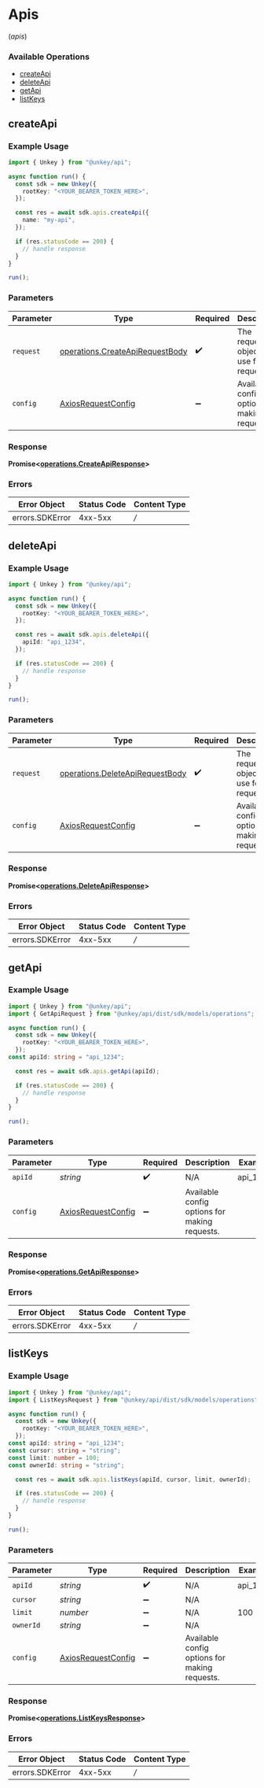 # Apis
(*apis*)

### Available Operations

* [createApi](#createapi)
* [deleteApi](#deleteapi)
* [getApi](#getapi)
* [listKeys](#listkeys)

## createApi

### Example Usage

```typescript
import { Unkey } from "@unkey/api";

async function run() {
  const sdk = new Unkey({
    rootKey: "<YOUR_BEARER_TOKEN_HERE>",
  });

  const res = await sdk.apis.createApi({
    name: "my-api",
  });

  if (res.statusCode == 200) {
    // handle response
  }
}

run();
```

### Parameters

| Parameter                                                                              | Type                                                                                   | Required                                                                               | Description                                                                            |
| -------------------------------------------------------------------------------------- | -------------------------------------------------------------------------------------- | -------------------------------------------------------------------------------------- | -------------------------------------------------------------------------------------- |
| `request`                                                                              | [operations.CreateApiRequestBody](../../sdk/models/operations/createapirequestbody.md) | :heavy_check_mark:                                                                     | The request object to use for the request.                                             |
| `config`                                                                               | [AxiosRequestConfig](https://axios-http.com/docs/req_config)                           | :heavy_minus_sign:                                                                     | Available config options for making requests.                                          |


### Response

**Promise<[operations.CreateApiResponse](../../sdk/models/operations/createapiresponse.md)>**
### Errors

| Error Object    | Status Code     | Content Type    |
| --------------- | --------------- | --------------- |
| errors.SDKError | 4xx-5xx         | */*             |

## deleteApi

### Example Usage

```typescript
import { Unkey } from "@unkey/api";

async function run() {
  const sdk = new Unkey({
    rootKey: "<YOUR_BEARER_TOKEN_HERE>",
  });

  const res = await sdk.apis.deleteApi({
    apiId: "api_1234",
  });

  if (res.statusCode == 200) {
    // handle response
  }
}

run();
```

### Parameters

| Parameter                                                                              | Type                                                                                   | Required                                                                               | Description                                                                            |
| -------------------------------------------------------------------------------------- | -------------------------------------------------------------------------------------- | -------------------------------------------------------------------------------------- | -------------------------------------------------------------------------------------- |
| `request`                                                                              | [operations.DeleteApiRequestBody](../../sdk/models/operations/deleteapirequestbody.md) | :heavy_check_mark:                                                                     | The request object to use for the request.                                             |
| `config`                                                                               | [AxiosRequestConfig](https://axios-http.com/docs/req_config)                           | :heavy_minus_sign:                                                                     | Available config options for making requests.                                          |


### Response

**Promise<[operations.DeleteApiResponse](../../sdk/models/operations/deleteapiresponse.md)>**
### Errors

| Error Object    | Status Code     | Content Type    |
| --------------- | --------------- | --------------- |
| errors.SDKError | 4xx-5xx         | */*             |

## getApi

### Example Usage

```typescript
import { Unkey } from "@unkey/api";
import { GetApiRequest } from "@unkey/api/dist/sdk/models/operations";

async function run() {
  const sdk = new Unkey({
    rootKey: "<YOUR_BEARER_TOKEN_HERE>",
  });
const apiId: string = "api_1234";

  const res = await sdk.apis.getApi(apiId);

  if (res.statusCode == 200) {
    // handle response
  }
}

run();
```

### Parameters

| Parameter                                                    | Type                                                         | Required                                                     | Description                                                  | Example                                                      |
| ------------------------------------------------------------ | ------------------------------------------------------------ | ------------------------------------------------------------ | ------------------------------------------------------------ | ------------------------------------------------------------ |
| `apiId`                                                      | *string*                                                     | :heavy_check_mark:                                           | N/A                                                          | api_1234                                                     |
| `config`                                                     | [AxiosRequestConfig](https://axios-http.com/docs/req_config) | :heavy_minus_sign:                                           | Available config options for making requests.                |                                                              |


### Response

**Promise<[operations.GetApiResponse](../../sdk/models/operations/getapiresponse.md)>**
### Errors

| Error Object    | Status Code     | Content Type    |
| --------------- | --------------- | --------------- |
| errors.SDKError | 4xx-5xx         | */*             |

## listKeys

### Example Usage

```typescript
import { Unkey } from "@unkey/api";
import { ListKeysRequest } from "@unkey/api/dist/sdk/models/operations";

async function run() {
  const sdk = new Unkey({
    rootKey: "<YOUR_BEARER_TOKEN_HERE>",
  });
const apiId: string = "api_1234";
const cursor: string = "string";
const limit: number = 100;
const ownerId: string = "string";

  const res = await sdk.apis.listKeys(apiId, cursor, limit, ownerId);

  if (res.statusCode == 200) {
    // handle response
  }
}

run();
```

### Parameters

| Parameter                                                    | Type                                                         | Required                                                     | Description                                                  | Example                                                      |
| ------------------------------------------------------------ | ------------------------------------------------------------ | ------------------------------------------------------------ | ------------------------------------------------------------ | ------------------------------------------------------------ |
| `apiId`                                                      | *string*                                                     | :heavy_check_mark:                                           | N/A                                                          | api_1234                                                     |
| `cursor`                                                     | *string*                                                     | :heavy_minus_sign:                                           | N/A                                                          |                                                              |
| `limit`                                                      | *number*                                                     | :heavy_minus_sign:                                           | N/A                                                          | 100                                                          |
| `ownerId`                                                    | *string*                                                     | :heavy_minus_sign:                                           | N/A                                                          |                                                              |
| `config`                                                     | [AxiosRequestConfig](https://axios-http.com/docs/req_config) | :heavy_minus_sign:                                           | Available config options for making requests.                |                                                              |


### Response

**Promise<[operations.ListKeysResponse](../../sdk/models/operations/listkeysresponse.md)>**
### Errors

| Error Object    | Status Code     | Content Type    |
| --------------- | --------------- | --------------- |
| errors.SDKError | 4xx-5xx         | */*             |
